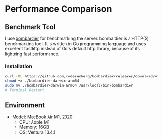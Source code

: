 # Performance Comparison

## Benchmark Tool

I use [bombardier](https://github.com/codesenberg/bombardier) for benchmarking the server. bombardier is a HTTP(S) benchmarking tool. It is written in Go programming language and uses excellent fasthttp instead of Go's default http library, because of its lightning fast performance.

### Installation

```sh
curl -OL https://github.com/codesenberg/bombardier/releases/download/v1.2.6/bombardier-darwin-arm64
chmod +x ./bombardier-darwin-arm64
sudo mv ./bombardier-darwin-arm64 /usr/local/bin/bombardier
# Terminal Restart
```

## Environment

- Model: MacBook Air M1, 2020
  - CPU: Apple M1
  - Memory: 16GB
  - OS: Ventura 13.4.1
